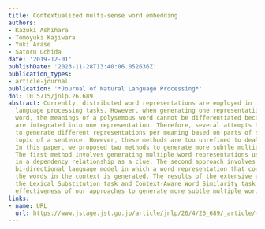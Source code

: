 ```yaml
---
title: Contextualized multi-sense word embedding
authors:
- Kazuki Ashihara
- Tomoyuki Kajiwara
- Yuki Arase
- Satoru Uchida
date: '2019-12-01'
publishDate: '2023-11-28T13:40:06.052636Z'
publication_types:
- article-journal
publication: '*Journal of Natural Language Processing*'
doi: 10.5715/jnlp.26.689
abstract: Currently, distributed word representations are employed in many natural
  language processing tasks. However, when generating one representation for each
  word, the meanings of a polysemous word cannot be differentiated because the meanings
  are integrated into one representation. Therefore, several attempts have been made
  to generate different representations per meaning based on parts of speech or the
  topic of a sentence. However, these methods are too unrefined to deal with polysemy.
  In this paper, we proposed two methods to generate more subtle multiple word representations.
  The first method involves generating multiple word representations using the word
  in a dependency relationship as a clue. The second approach involves employing a
  bi-directional language model in which a word representation that considers all
  the words in the context is generated. The results of the extensive evaluation of
  the Lexical Substitution task and Context-Aware Word Similarity task confirmed the
  effectiveness of our approaches to generate more subtle multiple word representations.
links:
- name: URL
  url: https://www.jstage.jst.go.jp/article/jnlp/26/4/26_689/_article/-char/ja/
---
```

